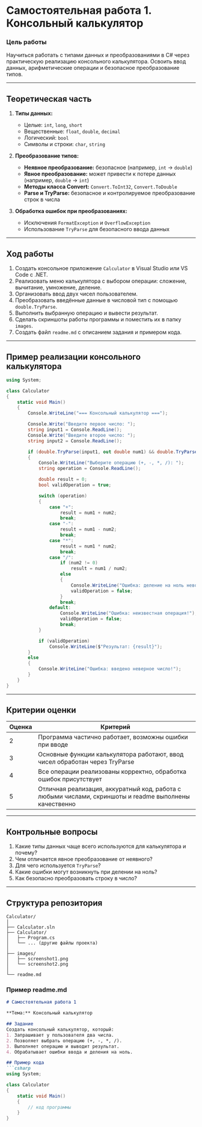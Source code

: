 # Самостоятельная работа 1. Консольный калькулятор

### Цель работы

Научиться работать с типами данных и преобразованиями в C# через практическую реализацию консольного калькулятора. Освоить ввод данных, арифметические операции и безопасное преобразование типов.

---

## **Теоретическая часть**

1. **Типы данных:**

   * Целые: `int`, `long`, `short`
   * Вещественные: `float`, `double`, `decimal`
   * Логический: `bool`
   * Символы и строки: `char`, `string`

2. **Преобразование типов:**

   * **Неявное преобразование:** безопасное (например, `int` → `double`)
   * **Явное преобразование:** может привести к потере данных (например, `double` → `int`)
   * **Методы класса Convert:** `Convert.ToInt32`, `Convert.ToDouble`
   * **Parse и TryParse:** безопасное и контролируемое преобразование строк в числа

3. **Обработка ошибок при преобразованиях:**

   * Исключения `FormatException` и `OverflowException`
   * Использование `TryParse` для безопасного ввода данных

---

## **Ход работы**

1. Создать консольное приложение `Calculator` в Visual Studio или VS Code с .NET.
2. Реализовать меню калькулятора с выбором операции: сложение, вычитание, умножение, деление.
3. Организовать ввод двух чисел пользователем.
4. Преобразовать введённые данные в числовой тип с помощью `double.TryParse`.
5. Выполнить выбранную операцию и вывести результат.
6. Сделать скриншоты работы программы и поместить их в папку `images`.
7. Создать файл `readme.md` с описанием задания и примером кода.

---

## **Пример реализации консольного калькулятора**

```csharp
using System;

class Calculator
{
    static void Main()
    {
        Console.WriteLine("=== Консольный калькулятор ===");

        Console.Write("Введите первое число: ");
        string input1 = Console.ReadLine();
        Console.Write("Введите второе число: ");
        string input2 = Console.ReadLine();

        if (double.TryParse(input1, out double num1) && double.TryParse(input2, out double num2))
        {
            Console.WriteLine("Выберите операцию (+, -, *, /): ");
            string operation = Console.ReadLine();

            double result = 0;
            bool validOperation = true;

            switch (operation)
            {
                case "+":
                    result = num1 + num2;
                    break;
                case "-":
                    result = num1 - num2;
                    break;
                case "*":
                    result = num1 * num2;
                    break;
                case "/":
                    if (num2 != 0)
                        result = num1 / num2;
                    else
                    {
                        Console.WriteLine("Ошибка: деление на ноль невозможно!");
                        validOperation = false;
                    }
                    break;
                default:
                    Console.WriteLine("Ошибка: неизвестная операция!");
                    validOperation = false;
                    break;
            }

            if (validOperation)
                Console.WriteLine($"Результат: {result}");
        }
        else
        {
            Console.WriteLine("Ошибка: введено неверное число!");
        }
    }
}
```

---

## **Критерии оценки**

| Оценка | Критерий                                                                                               |
| ------ | ------------------------------------------------------------------------------------------------------ |
| 2      | Программа частично работает, возможны ошибки при вводе                                                 |
| 3      | Основные функции калькулятора работают, ввод чисел обработан через TryParse                            |
| 4      | Все операции реализованы корректно, обработка ошибок присутствует                                      |
| 5      | Отличная реализация, аккуратный код, работа с любыми числами, скриншоты и readme выполнены качественно |

---

## **Контрольные вопросы**

1. Какие типы данных чаще всего используются для калькулятора и почему?
2. Чем отличается явное преобразование от неявного?
3. Для чего используется `TryParse`?
4. Какие ошибки могут возникнуть при делении на ноль?
5. Как безопасно преобразовать строку в число?

---

## **Структура репозитория**

```
Calculator/
│
├── Calculator.sln
├── Calculator/
│   ├── Program.cs
│   └── ... (другие файлы проекта)
│
├── images/
│   ├── screenshot1.png
│   └── screenshot2.png
│
└── readme.md
```

### **Пример readme.md**

````markdown
# Самостоятельная работа 1

**Тема:** Консольный калькулятор  

## Задание
Создать консольный калькулятор, который:
1. Запрашивает у пользователя два числа.
2. Позволяет выбрать операцию (+, -, *, /).
3. Выполняет операцию и выводит результат.
4. Обрабатывает ошибки ввода и деления на ноль.

## Пример кода
```csharp
using System;

class Calculator
{
    static void Main()
    {
        // код программы
    }
}
````

```